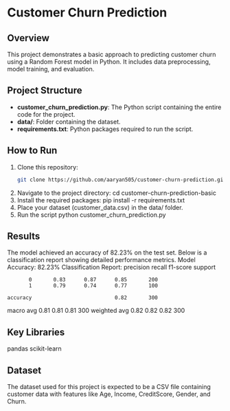 # Customer Churn Prediction 

## Overview
This project demonstrates a basic approach to predicting customer churn using a Random Forest model in Python. It includes data preprocessing, model training, and evaluation.

## Project Structure
- **customer_churn_prediction.py**: The Python script containing the entire code for the project.
- **data/**: Folder containing the dataset.
- **requirements.txt**: Python packages required to run the script.

## How to Run
1. Clone this repository:
   ```bash
   git clone https://github.com/aaryan505/customer-churn-prediction.git
2. Navigate to the project directory:
   cd customer-churn-prediction-basic
3. Install the required packages:
   pip install -r requirements.txt
4. Place your dataset (customer_data.csv) in the data/ folder.
5. Run the script
   python customer_churn_prediction.py
## Results
The model achieved an accuracy of 82.23% on the test set. Below is a classification report showing detailed performance metrics.
Model Accuracy: 82.23%
Classification Report:
              precision    recall  f1-score   support

           0       0.83      0.87      0.85       200
           1       0.79      0.74      0.77       100

    accuracy                           0.82       300
   macro avg       0.81      0.81      0.81       300
weighted avg       0.82      0.82      0.82       300
## Key Libraries
pandas
scikit-learn
## Dataset
The dataset used for this project is expected to be a CSV file containing customer data with features like Age, Income, CreditScore, Gender, and Churn.



   

